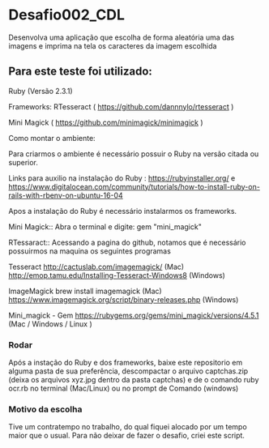# Desafio002_CDL

Desenvolva uma aplicação que escolha de forma aleatória uma das imagens e imprima na tela os caracteres da imagem escolhida

## Para este teste foi utilizado:

Ruby (Versão 2.3.1)

Frameworks:
 RTesseract ( https://github.com/dannnylo/rtesseract )
   
 Mini Magick ( https://github.com/minimagick/minimagick )
 
Como montar o ambiente:

Para criarmos o ambiente é necessário possuir o Ruby na versão citada ou superior.

Links para auxilio na instalação do Ruby : https://rubyinstaller.org/ e https://www.digitalocean.com/community/tutorials/how-to-install-ruby-on-rails-with-rbenv-on-ubuntu-16-04

Apos a instalação do Ruby é necessário instalarmos os frameworks.

Mini Magick::
 Abra o terminal e digite:
  gem "mini_magick"

RTessaract::
Acessando a pagina do github, notamos que é necessário possuirmos na maquina os seguintes programas

Tesseract 
 http://cactuslab.com/imagemagick/ (Mac)
 http://emop.tamu.edu/Installing-Tesseract-Windows8 (Windows) 

ImageMagick
 brew install imagemagick (Mac) 
 https://www.imagemagick.org/script/binary-releases.php (Windows)
 
Mini_magick - Gem
 https://rubygems.org/gems/mini_magick/versions/4.5.1 (Mac / Windows / Linux )

### Rodar

Após a instação do Ruby e dos frameworks, baixe este repositorio em alguma pasta de sua preferência, descompactar o arquivo captchas.zip (deixa os arquivos xyz.jpg dentro da pasta captchas) e de o comando ruby ocr.rb no terminal (Mac/Linux) ou no prompt de Comando (windows)


### Motivo da escolha

Tive um contratempo no trabalho, do qual fiquei alocado por um tempo maior que o usual. Para não deixar de fazer o desafio, criei este script.
